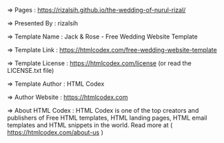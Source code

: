   
  
  =>  Pages            : https://rizalsih.github.io/the-wedding-of-nurul-rizal/
  
  =>  Presented By     : rizalsih 

  =>  Template Name    : Jack & Rose - Free Wedding Website Template

  =>  Template Link    : https://htmlcodex.com/free-wedding-website-template

  =>  Template License : https://htmlcodex.com/license (or read the LICENSE.txt file)

  =>  Template Author  : HTML Codex

  =>  Author Website   : https://htmlcodex.com

  =>  About HTML Codex : HTML Codex is one of the top creators and publishers of Free HTML templates, HTML landing pages, HTML email templates and HTML snippets in the world. Read more at ( https://htmlcodex.com/about-us )
